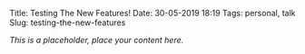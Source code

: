 Title: Testing The New Features!
Date: 30-05-2019 18:19
Tags: personal, talk
Slug: testing-the-new-features

*This is a placeholder, place your content here.*